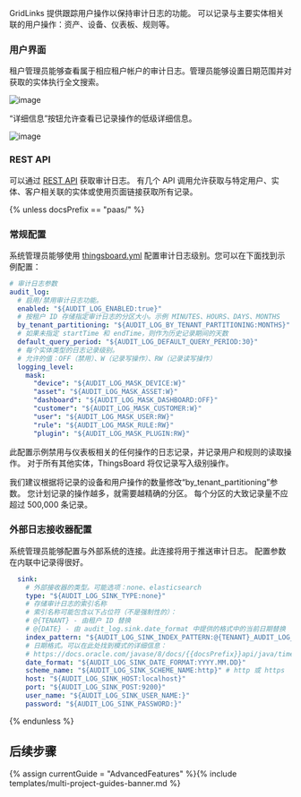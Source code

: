 GridLinks 提供跟踪用户操作以保持审计日志的功能。
可以记录与主要实体相关联的用户操作：资产、设备、仪表板、规则等。

### 用户界面

租户管理员能够查看属于相应租户帐户的审计日志。管理员能够设置日期范围并对获取的实体执行全文搜索。

![image](/images/user-guide/ui/audit-log.png)

“详细信息”按钮允许查看已记录操作的低级详细信息。

![image](/images/user-guide/ui/audit-log-details.png)

### REST API

可以通过 [REST API](https://demo.thingsboard.io/swagger-ui.html#/audit-log-controller) 获取审计日志。
有几个 API 调用允许获取与特定用户、实体、客户相关联的实体或使用页面链接获取所有记录。

{% unless docsPrefix == "paas/" %}
### 常规配置

系统管理员能够使用 [thingsboard.yml](/docs/user-guide/install/{{docsPrefix}}config/) 配置审计日志级别。您可以在下面找到示例配置：

```yaml
# 审计日志参数
audit_log:
  # 启用/禁用审计日志功能。
  enabled: "${AUDIT_LOG_ENABLED:true}"
  # 按租户 ID 存储指定审计日志的分区大小。示例 MINUTES、HOURS、DAYS、MONTHS
  by_tenant_partitioning: "${AUDIT_LOG_BY_TENANT_PARTITIONING:MONTHS}"
  # 如果未指定 startTime 和 endTime，则作为历史记录期间的天数
  default_query_period: "${AUDIT_LOG_DEFAULT_QUERY_PERIOD:30}"
  # 每个实体类型的日志记录级别。
  # 允许的值：OFF（禁用）、W（记录写操作）、RW（记录读写操作）
  logging_level:
    mask:
      "device": "${AUDIT_LOG_MASK_DEVICE:W}"
      "asset": "${AUDIT_LOG_MASK_ASSET:W}"
      "dashboard": "${AUDIT_LOG_MASK_DASHBOARD:OFF}"
      "customer": "${AUDIT_LOG_MASK_CUSTOMER:W}"
      "user": "${AUDIT_LOG_MASK_USER:RW}"
      "rule": "${AUDIT_LOG_MASK_RULE:RW}"
      "plugin": "${AUDIT_LOG_MASK_PLUGIN:RW}"
```

此配置示例禁用与仪表板相关的任何操作的日志记录，并记录用户和规则的读取操作。
对于所有其他实体，ThingsBoard 将仅记录写入级别操作。

我们建议根据将记录的设备和用户操作的数量修改“by_tenant_partitioning”参数。
您计划记录的操作越多，就需要越精确的分区。
每个分区的大致记录量不应超过 500,000 条记录。

### 外部日志接收器配置

系统管理员能够配置与外部系统的连接。此连接将用于推送审计日志。
配置参数在内联中记录得很好。

```yaml
  sink:
    # 外部接收器的类型。可能选项：none、elasticsearch
    type: "${AUDIT_LOG_SINK_TYPE:none}"
    # 存储审计日志的索引名称
    # 索引名称可能包含以下占位符（不是强制性的）：
    # @{TENANT} - 由租户 ID 替换
    # @{DATE} - 由 audit_log.sink.date_format 中提供的格式中的当前日期替换
    index_pattern: "${AUDIT_LOG_SINK_INDEX_PATTERN:@{TENANT}_AUDIT_LOG_@{DATE}}"
    # 日期格式。可以在此处找到模式的详细信息：
    # https://docs.oracle.com/javase/8/docs/{{docsPrefix}}api/java/time/format/DateTimeFormatter.html
    date_format: "${AUDIT_LOG_SINK_DATE_FORMAT:YYYY.MM.DD}"
    scheme_name: "${AUDIT_LOG_SINK_SCHEME_NAME:http}" # http 或 https
    host: "${AUDIT_LOG_SINK_HOST:localhost}"
    port: "${AUDIT_LOG_SINK_POST:9200}"
    user_name: "${AUDIT_LOG_SINK_USER_NAME:}"
    password: "${AUDIT_LOG_SINK_PASSWORD:}"
```
{% endunless %}

## 后续步骤

{% assign currentGuide = "AdvancedFeatures" %}{% include templates/multi-project-guides-banner.md %}